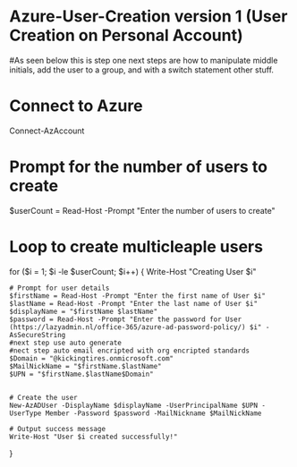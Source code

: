 # Azure-User-Creation version 1 (User Creation on Personal Account)
#As seen below this is step one next steps are how to manipulate middle initials, add the user to a group, and with a switch statement other stuff. 

# Connect to Azure
Connect-AzAccount

# Prompt for the number of users to create
$userCount = Read-Host -Prompt "Enter the number of users to create"

# Loop to create multicleaple users
for ($i = 1; $i -le $userCount; $i++) {
    Write-Host "Creating User $i"

    # Prompt for user details
    $firstName = Read-Host -Prompt "Enter the first name of User $i"
    $lastName = Read-Host -Prompt "Enter the last name of User $i"
    $displayName = "$firstName $lastName"
    $password = Read-Host -Prompt "Enter the password for User (https://lazyadmin.nl/office-365/azure-ad-password-policy/) $i" -AsSecureString
    #next step use auto generate 
    #nect step auto email encripted with org encripted standards
    $Domain = "@kickingtires.onmicrosoft.com"
    $MailNickName = "$firstName.$lastName"
    $UPN = "$firstName.$lastName$Domain"
   

    # Create the user
    New-AzADUser -DisplayName $displayName -UserPrincipalName $UPN -UserType Member -Password $password -MailNickname $MailNickName 

    # Output success message
    Write-Host "User $i created successfully!"
}

